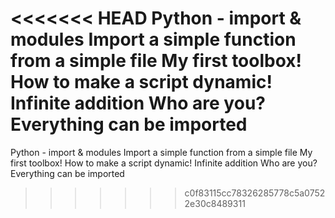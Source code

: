 <<<<<<< HEAD
Python - import & modules Import a simple function from a simple file My first toolbox! How to make a script dynamic! Infinite addition Who are you? Everything can be imported
=======
Python - import & modules Import a simple function from a simple file My first toolbox! How to make a script dynamic! Infinite addition Who are you? Everything can be imported
>>>>>>> c0f83115cc78326285778c5a07522e30c8489311
